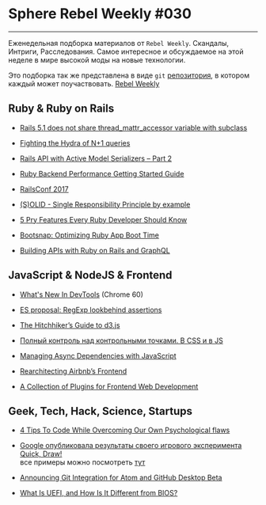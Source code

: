 # Sphere Rebel Weekly #030
----

Еженедельная подборка материалов от `Rebel Weekly`. Скандалы, Интриги, Расследования.
Самое интересное и обсуждаемое на этой неделе в мире высокой моды на новые технологии.

Это подборка так же представлена в виде `git` [репозитория](https://github.com/SphereSoftware/weekly), в котором каждый может
поучаствовать. [Rebel Weekly](https://github.com/SphereSoftware/weekly)

## Ruby & Ruby on Rails

* [Rails 5.1 does not share thread_mattr_accessor variable with subclass](http://blog.bigbinary.com/2017/05/16/rails-5-1-does-not-share-thread-mattr-accessor-variable-with-sub-class.html)

* [Fighting the Hydra of N+1 queries](https://evilmartians.com/chronicles/fighting-the-hydra-of-n-plus-one-queries)

* [Rails API with Active Model Serializers – Part 2](https://www.nopio.com/blog/rails-api-tests-rspec/)

* [Ruby Backend Performance Getting Started Guide](http://schneems.com/2017/05/17/ruby-backend-performance-getting-started-guide/)

* [RailsConf 2017](http://confreaks.tv/events/railsconf2017)

* [(S)OLID - Single Responsibility Principle by example](http://rubyblog.pro/2017/05/solid-single-responsibility-principle-by-example)

* [5 Pry Features Every Ruby Developer Should Know](https://blog.cognitohq.com/five-pry-features-every-ruby-developer-should-know/)

* [Bootsnap: Optimizing Ruby App Boot Time](https://engineering.shopify.com/235340559-bootsnap-optimizing-ruby-app-boot-time)

* [Building APIs with Ruby on Rails and GraphQL](https://www.sitepoint.com/building-apis-ruby-rails-graphql/)

## JavaScript & NodeJS & Frontend

* [What's New In DevTools](https://developers.google.com/web/updates/2017/05/devtools-release-notes) (Chrome 60)

* [ES proposal: RegExp lookbehind assertions](http://2ality.com/2017/05/regexp-lookbehind-assertions.html)

* [The Hitchhiker’s Guide to d3.js](https://medium.com/@enjalot/the-hitchhikers-guide-to-d3-js-a8552174733a)

* [Полный контроль над контрольными точками. В CSS и в JS](http://css-live.ru/articles/polnyj-kontrol-nad-kontrolnymi-tochkami-v-css-i-v-js.html)

* [Managing Async Dependencies with JavaScript](https://hackcabin.com/post/managing-async-dependencies-javascript/)

* [Rearchitecting Airbnb’s Frontend](https://medium.com/airbnb-engineering/rearchitecting-airbnbs-frontend-5e213efc24d2)

* [A Collection of Plugins for Frontend Web Development](https://github.com/jfilter/Sublime-Text-Plugins-for-Frontend-Web-Development)

## Geek, Tech, Hack, Science, Startups

* [4 Tips To Code While Overcoming Our Own Psychological flaws](http://readwrite.com/2017/05/22/glimpse-into-the-future/)

* [Google опубликовала результаты своего игрового эксперимента Quick, Draw!](https://tproger.ru/news/google-quick-draw-data-released/)<br/> все примеры можно посмотреть [тут](https://quickdraw.withgoogle.com/data)

* [Announcing Git Integration for Atom and GitHub Desktop Beta](https://github.com/blog/2362-announcing-git-integration-for-atom-and-github-desktop-beta)

* [What Is UEFI, and How Is It Different from BIOS?](https://www.howtogeek.com/56958/htg-explains-how-uefi-will-replace-the-bios/)

